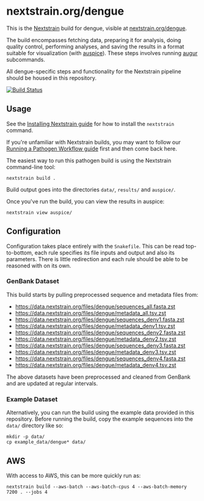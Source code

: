 # nextstrain.org/dengue

This is the [Nextstrain](https://nextstrain.org) build for dengue, visible at
[nextstrain.org/dengue](https://nextstrain.org/dengue).

The build encompasses fetching data, preparing it for analysis, doing quality
control, performing analyses, and saving the results in a format suitable for
visualization (with [auspice][]).  These steps involves running 
[augur][] subcommands.

All dengue-specific steps and functionality for the Nextstrain pipeline should be
housed in this repository.

[![Build Status](https://github.com/nextstrain/dengue/actions/workflows/ci.yaml/badge.svg?branch=main)](https://github.com/nextstrain/dengue/actions/workflows/ci.yaml)

## Usage

See the [Installing Nextstrain guide][] for how to install the `nextstrain` command.

If you're unfamiliar with Nextstrain builds, you may want to follow our
[Running a Pathogen Workflow guide][] first and then come back here.

The easiest way to run this pathogen build is using the Nextstrain
command-line tool:

    nextstrain build .

Build output goes into the directories `data/`, `results/` and `auspice/`.

Once you've run the build, you can view the results in auspice:

    nextstrain view auspice/


## Configuration

Configuration takes place entirely with the `Snakefile`. This can be read top-to-bottom, each rule
specifies its file inputs and output and also its parameters. There is little redirection and each
rule should be able to be reasoned with on its own.


### GenBank Dataset

This build starts by pulling preprocessed sequence and metadata files from: 

* https://data.nextstrain.org/files/dengue/sequences_all.fasta.zst
* https://data.nextstrain.org/files/dengue/metadata_all.tsv.zst
* https://data.nextstrain.org/files/dengue/sequences_denv1.fasta.zst
* https://data.nextstrain.org/files/dengue/metadata_denv1.tsv.zst
* https://data.nextstrain.org/files/dengue/sequences_denv2.fasta.zst
* https://data.nextstrain.org/files/dengue/metadata_denv2.tsv.zst
* https://data.nextstrain.org/files/dengue/sequences_denv3.fasta.zst
* https://data.nextstrain.org/files/dengue/metadata_denv3.tsv.zst
* https://data.nextstrain.org/files/dengue/sequences_denv4.fasta.zst
* https://data.nextstrain.org/files/dengue/metadata_denv4.tsv.zst

The above datasets have been preprocessed and cleaned from GenBank and are updated at regular intervals. 

### Example Dataset

Alternatively, you can run the build using the
example data provided in this repository.  Before running the build, copy the
example sequences into the `data/` directory like so:

    mkdir -p data/
    cp example_data/dengue* data/

## AWS

With access to AWS, this can be more quickly run as:

    nextstrain build --aws-batch --aws-batch-cpus 4 --aws-batch-memory 7200 . --jobs 4

[Nextstrain]: https://nextstrain.org
[augur]: https://docs.nextstrain.org/projects/augur/en/stable/
[auspice]: https://docs.nextstrain.org/projects/auspice/en/stable/index.html
[Installing Nextstrain guide]: https://docs.nextstrain.org/en/latest/install.html
[Running a Pathogen Workflow guide]: https://docs.nextstrain.org/en/latest/tutorials/running-a-workflow.html
